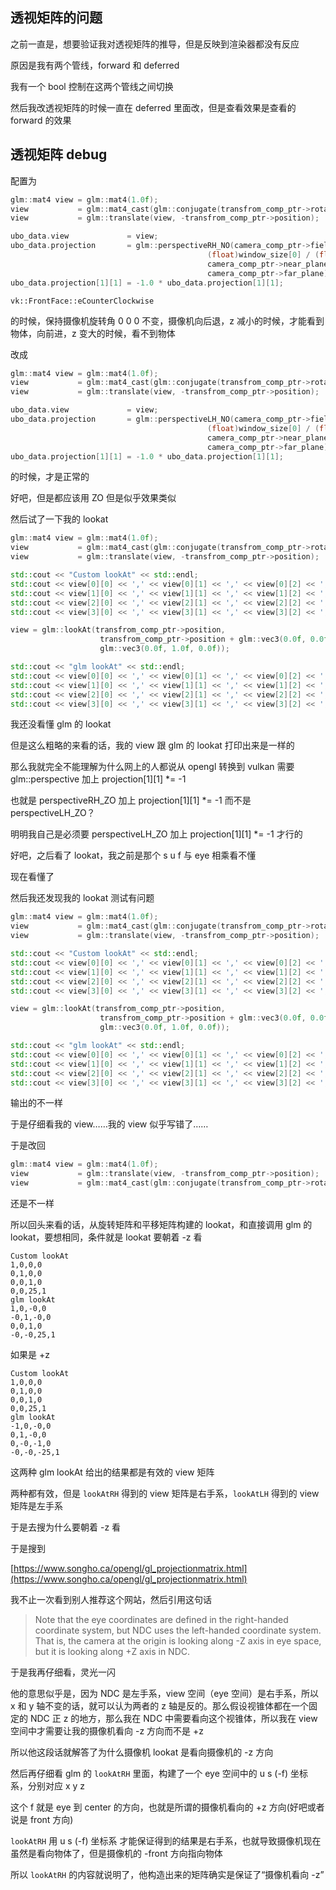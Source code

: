 ## 透视矩阵的问题

之前一直是，想要验证我对透视矩阵的推导，但是反映到渲染器都没有反应

原因是我有两个管线，forward 和 deferred

我有一个 bool 控制在这两个管线之间切换

然后我改透视矩阵的时候一直在 deferred 里面改，但是查看效果是查看的 forward 的效果

## 透视矩阵 debug

配置为

```cpp
glm::mat4 view = glm::mat4(1.0f);
view           = glm::mat4_cast(glm::conjugate(transfrom_comp_ptr->rotation)) * view;
view           = glm::translate(view, -transfrom_comp_ptr->position);

ubo_data.view             = view;
ubo_data.projection       = glm::perspectiveRH_NO(camera_comp_ptr->field_of_view,
                                            (float)window_size[0] / (float)window_size[1],
                                            camera_comp_ptr->near_plane,
                                            camera_comp_ptr->far_plane);
ubo_data.projection[1][1] = -1.0 * ubo_data.projection[1][1];
```

`vk::FrontFace::eCounterClockwise`

的时候，保持摄像机旋转角 0 0 0 不变，摄像机向后退，z 减小的时候，才能看到物体，向前进，z 变大的时候，看不到物体

改成

```cpp
glm::mat4 view = glm::mat4(1.0f);
view           = glm::mat4_cast(glm::conjugate(transfrom_comp_ptr->rotation)) * view;
view           = glm::translate(view, -transfrom_comp_ptr->position);

ubo_data.view             = view;
ubo_data.projection       = glm::perspectiveLH_NO(camera_comp_ptr->field_of_view,
                                            (float)window_size[0] / (float)window_size[1],
                                            camera_comp_ptr->near_plane,
                                            camera_comp_ptr->far_plane);
ubo_data.projection[1][1] = -1.0 * ubo_data.projection[1][1];
```

的时候，才是正常的

好吧，但是都应该用 ZO 但是似乎效果类似

然后试了一下我的 lookat

```cpp
glm::mat4 view = glm::mat4(1.0f);
view           = glm::mat4_cast(glm::conjugate(transfrom_comp_ptr->rotation)) * view;
view           = glm::translate(view, -transfrom_comp_ptr->position);

std::cout << "Custom lookAt" << std::endl;
std::cout << view[0][0] << ',' << view[0][1] << ',' << view[0][2] << ',' << view[0][3] << std::endl;
std::cout << view[1][0] << ',' << view[1][1] << ',' << view[1][2] << ',' << view[1][3] << std::endl;
std::cout << view[2][0] << ',' << view[2][1] << ',' << view[2][2] << ',' << view[2][3] << std::endl;
std::cout << view[3][0] << ',' << view[3][1] << ',' << view[3][2] << ',' << view[3][3] << std::endl;

view = glm::lookAt(transfrom_comp_ptr->position,
                    transfrom_comp_ptr->position + glm::vec3(0.0f, 0.0f, -10.0f),
                    glm::vec3(0.0f, 1.0f, 0.0f));

std::cout << "glm lookAt" << std::endl;
std::cout << view[0][0] << ',' << view[0][1] << ',' << view[0][2] << ',' << view[0][3] << std::endl;
std::cout << view[1][0] << ',' << view[1][1] << ',' << view[1][2] << ',' << view[1][3] << std::endl;
std::cout << view[2][0] << ',' << view[2][1] << ',' << view[2][2] << ',' << view[2][3] << std::endl;
std::cout << view[3][0] << ',' << view[3][1] << ',' << view[3][2] << ',' << view[3][3] << std::endl;
```

我还没看懂 glm 的 lookat

但是这么粗略的来看的话，我的 view 跟 glm 的 lookat 打印出来是一样的

那么我就完全不能理解为什么网上的人都说从 opengl 转换到 vulkan 需要 glm::perspective 加上 projection[1][1] *= -1

也就是 perspectiveRH_ZO 加上 projection[1][1] *= -1 而不是 perspectiveLH_ZO？

明明我自己是必须要 perspectiveLH_ZO 加上 projection[1][1] *= -1 才行的

好吧，之后看了 lookat，我之前是那个 s u f 与 eye 相乘看不懂

现在看懂了

然后我还发现我的 lookat 测试有问题

```cpp
glm::mat4 view = glm::mat4(1.0f);
view           = glm::mat4_cast(glm::conjugate(transfrom_comp_ptr->rotation)) * view;
view           = glm::translate(view, -transfrom_comp_ptr->position);

std::cout << "Custom lookAt" << std::endl;
std::cout << view[0][0] << ',' << view[0][1] << ',' << view[0][2] << ',' << view[0][3] << std::endl;
std::cout << view[1][0] << ',' << view[1][1] << ',' << view[1][2] << ',' << view[1][3] << std::endl;
std::cout << view[2][0] << ',' << view[2][1] << ',' << view[2][2] << ',' << view[2][3] << std::endl;
std::cout << view[3][0] << ',' << view[3][1] << ',' << view[3][2] << ',' << view[3][3] << std::endl;

view = glm::lookAt(transfrom_comp_ptr->position,
                    transfrom_comp_ptr->position + glm::vec3(0.0f, 0.0f, 10.0f),
                    glm::vec3(0.0f, 1.0f, 0.0f));

std::cout << "glm lookAt" << std::endl;
std::cout << view[0][0] << ',' << view[0][1] << ',' << view[0][2] << ',' << view[0][3] << std::endl;
std::cout << view[1][0] << ',' << view[1][1] << ',' << view[1][2] << ',' << view[1][3] << std::endl;
std::cout << view[2][0] << ',' << view[2][1] << ',' << view[2][2] << ',' << view[2][3] << std::endl;
std::cout << view[3][0] << ',' << view[3][1] << ',' << view[3][2] << ',' << view[3][3] << std::endl;
```

输出的不一样

于是仔细看我的 view……我的 view 似乎写错了……

于是改回

```cpp
glm::mat4 view = glm::mat4(1.0f);
view           = glm::translate(view, -transfrom_comp_ptr->position);
view           = glm::mat4_cast(glm::conjugate(transfrom_comp_ptr->rotation)) * view;
```

还是不一样

所以回头来看的话，从旋转矩阵和平移矩阵构建的 lookat，和直接调用 glm 的 lookat，要想相同，条件就是 lookat 要朝着 -z 看

```
Custom lookAt
1,0,0,0
0,1,0,0
0,0,1,0
0,0,25,1
glm lookAt
1,0,-0,0
-0,1,-0,0
0,0,1,0
-0,-0,25,1
```

如果是 +z

```
Custom lookAt
1,0,0,0
0,1,0,0
0,0,1,0
0,0,25,1
glm lookAt
-1,0,-0,0
0,1,-0,0
0,-0,-1,0
-0,-0,-25,1
```

这两种 glm lookAt 给出的结果都是有效的 view 矩阵

两种都有效，但是 `lookAtRH` 得到的 view 矩阵是右手系，`lookAtLH` 得到的 view 矩阵是左手系

于是去搜为什么要朝着 -z 看

于是搜到

[https://www.songho.ca/opengl/gl_projectionmatrix.html](https://www.songho.ca/opengl/gl_projectionmatrix.html)

我不止一次看到别人推荐这个网站，然后引用这句话

> Note that the eye coordinates are defined in the right-handed coordinate system, but NDC uses the left-handed coordinate system. That is, the camera at the origin is looking along -Z axis in eye space, but it is looking along +Z axis in NDC.

于是我再仔细看，灵光一闪

他的意思似乎是，因为 NDC 是左手系，view 空间（eye 空间）是右手系，所以 x 和 y 轴不变的话，就可以认为两者的 z 轴是反的。那么假设视锥体都在一个固定的 NDC 正 z 的地方，那么我在 NDC 中需要看向这个视锥体，所以我在 view 空间中才需要让我的摄像机看向 -z 方向而不是 +z

所以他这段话就解答了为什么摄像机 lookat 是看向摄像机的 -z 方向

然后再仔细看 glm 的 `lookAtRH` 里面，构建了一个 eye 空间中的 u s (-f) 坐标系，分别对应 x y z

这个 f 就是 eye 到 center 的方向，也就是所谓的摄像机看向的 +z 方向(好吧或者说是 front 方向)

`lookAtRH` 用 u s (-f) 坐标系 才能保证得到的结果是右手系，也就导致摄像机现在虽然是看向物体了，但是摄像机的 -front 方向指向物体

所以 `lookAtRH` 的内容就说明了，他构造出来的矩阵确实是保证了“摄像机看向 -z”

